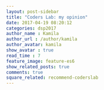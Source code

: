 ```yaml
---
layout: post-sidebar
title: "Coders Lab: my opinion"
date: 2017-04-19 08:20:12
categories: dsp2017
author_name : Kamila
author_url : /author/kamila
author_avatar: kamila
show_avatar : true
read_time : 7
feature_image: feature-es6
show_related_posts: true
comments: true
square_related: recommend-coderslab
---
```




